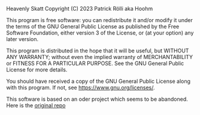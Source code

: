 Heavenly Skatt
Copyright (C) 2023  Patrick Rölli aka Hoohm

This program is free software: you can redistribute it and/or modify
it under the terms of the GNU General Public License as published by
the Free Software Foundation, either version 3 of the License, or
(at your option) any later version.

This program is distributed in the hope that it will be useful,
but WITHOUT ANY WARRANTY; without even the implied warranty of
MERCHANTABILITY or FITNESS FOR A PARTICULAR PURPOSE.  See the
GNU General Public License for more details.

You should have received a copy of the GNU General Public License
along with this program.  If not, see <https://www.gnu.org/licenses/>.

This software is based on an oder project which seems to be abandoned.
Here is the [original repo](https://github.com/bitsofwinter/cryptotaxsweden)